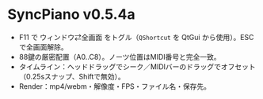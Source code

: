 
# SyncPiano v0.5.4a
- F11 で ウィンドウ⇄全画面 をトグル（`QShortcut` を QtGui から使用）。ESC で全画面解除。
- 88鍵の厳密配置（A0..C8）。ノーツ位置はMIDI番号と完全一致。
- タイムライン：ヘッドドラッグでシーク／MIDIバーのドラッグでオフセット（0.25sスナップ、Shiftで無効）。
- Render：mp4/webm・解像度・FPS・ファイル名・保存先。
